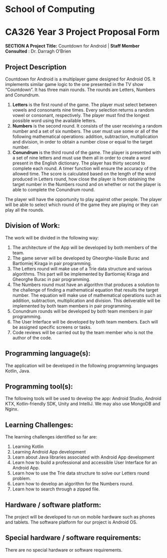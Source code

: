 # School of Computing

# CA326 Year 3 Project Proposal Form

**SECTION A
Project Title:** ​Countdown for Android  |
**Staff Member Consulted** ​: Dr. Darragh O’Brien

## Project Description

Countdown for Android is a multiplayer game designed for Android OS. It
implements similar game logic to the one presented in the TV show “Countdown”. It
has three main rounds. The rounds are Letters, Numbers and Conundrum.

1. **Letters** ​is the first round of the game. The player must select between vowels
    and consonants nine times. Every selection returns a random vowel or
    consonant, respectively. The player must find the longest possible word using
    the available letters.
2. **Numbers** ​is the second round. It consists of the user receiving a random
    number and a set of six numbers. The user must use some or all of the
    following mathematical operations: addition, subtraction, multiplication and
    division, in order to obtain a number close or equal to the target number.
3. **Conundrum** ​is the third round of the game. The player is presented with a set
    of nine letters and must use them all in order to create a word present in the
    English dictionary.
The player has thirty second to complete each round. A timer function will ensure the
accuracy of the allowed time.
The score is calculated based on the length of the word produced in Letters round,
how close the player is from obtaining the target number in the Numbers round and
on whether or not the player is able to complete the Conundrum round.


The player will have the opportunity to play against other people. The player will be
able to select which round of the game they are playing or they can play all the
rounds.

## Division of Work:

The work will be divided in the following way:

1. The architecture of the App will be developed by both members of the team.
2. The game server will be developed by Gheorghe-Vasile Burac and Bartlomiej
    Kiraga in pair programming.
3. The Letters round will make use of a Trie data structure and various
    algorithms. This part will be implemented by Bartlomiej Kiraga and Gheorghe
    Burac in pair programming.
4. The Numbers round must have an algorithm that produces a solution to the
    challenge of finding a mathematical equation that results the target number.
    The equation will make use of mathematical operations such as addition,
    subtraction, multiplication and division. This deliverable will be implemented
    by both team members in pair programming.
5. Conundrum rounds will be developed by both team members in pair
    programming.
6. The User Interface will be developed by both team members. Each will be
    assigned specific screens or tasks.
7. Code reviews will be carried out by the team member who is not the author of
    the code.

## Programming language(s):

The application will be developed in the following programming languages Kotlin,
Java.

## Programming tool(s):

The following tools will be used to develop the app: Android Studio, Android KTX,
Kotlin-friendly SDK, Unity and IntelliJ. We may also use MongoDB and Nginx.


## Learning Challenges:

The learning challenges identified so far are:

1. Learning Kotlin
2. Learning Android App development
3. Learn about Java libraries associated with Android App development
4. Learn how to build a professional and accessible User Interface for an
    Android App.
5. Learn how to use the Trie data structure to solve our Letters round problem.
6. Learn how to develop an algorithm for the Numbers round.
7. Learn how to search through a zipped file.

## Hardware / software platform:

The project will be developed to run on mobile hardware such as phones and tablets.
The software platform for our project is Android OS.

## Special hardware / software requirements:

There are no special hardware or software requirements.


